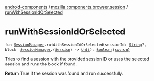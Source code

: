 [android-components](../index.md) / [mozilla.components.browser.session](index.md) / [runWithSessionIdOrSelected](./run-with-session-id-or-selected.md)

# runWithSessionIdOrSelected

`fun `[`SessionManager`](-session-manager/index.md)`.runWithSessionIdOrSelected(sessionId: `[`String`](https://kotlinlang.org/api/latest/jvm/stdlib/kotlin/-string/index.html)`?, block: `[`SessionManager`](-session-manager/index.md)`.(`[`Session`](-session/index.md)`) -> `[`Unit`](https://kotlinlang.org/api/latest/jvm/stdlib/kotlin/-unit/index.html)`): `[`Boolean`](https://kotlinlang.org/api/latest/jvm/stdlib/kotlin/-boolean/index.html) [(source)](https://github.com/mozilla-mobile/android-components/blob/master/components/browser/session/src/main/java/mozilla/components/browser/session/SessionManager.kt#L309)

Tries to find a session with the provided session ID or uses the selected session and runs the block if found.

**Return**
True if the session was found and run successfully.

